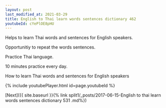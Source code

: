 ```yaml
---
layout: post
last_modified_at: 2021-03-29
title: English to Thai learn words sentences dictionary 462 
youtubeId: cYePlOE8pHU
---
```

 
 
Helps to learn Thai words and sentences for English speakers.

Opportunitiy to repeat the words sentences. 

Practice Thai language. 
 
10 minutes practice every day. 
 
How to learn Thai words and sentences for English speakers 
 
{% include youtubePlayer.html id=page.youtubeId %}
 
 
[Next]({{ site.baseurl }}{% link  split1/_posts/2017-06-15-English to thai learn words sentences dictionary 531 .md%})
 
